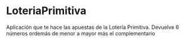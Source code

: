 # LoteriaPrimitiva
Aplicación que te hace las apuestas de la Lotería Primitiva. 
Devuelve 6 números ordemás de menor a mayor más el complementario
